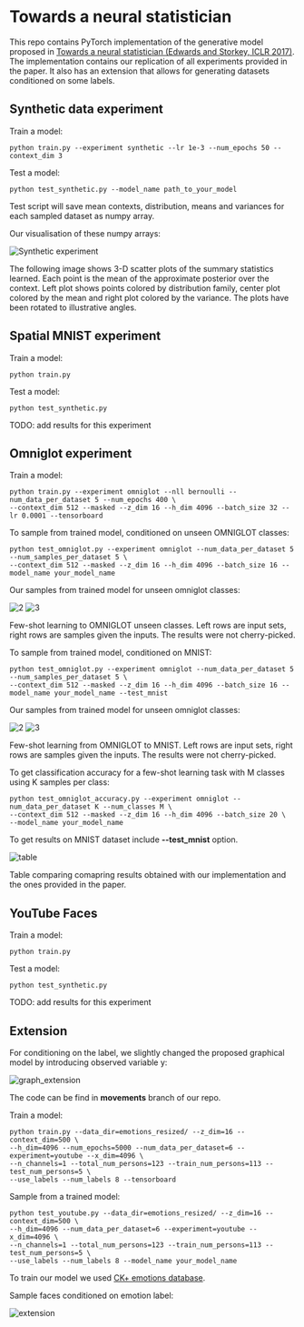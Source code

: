 # Towards a neural statistician

This repo contains PyTorch implementation of the generative model proposed in [Towards a neural statistician (Edwards and Storkey, ICLR 2017)](https://arxiv.org/pdf/1606.02185.pdf). The implementation contains our replication of all experiments provided in the paper. It also has an extension that allows for generating datasets conditioned on some labels. 

## Synthetic data experiment

Train a model:

```
python train.py --experiment synthetic --lr 1e-3 --num_epochs 50 --context_dim 3
```

Test a model:

```
python test_synthetic.py --model_name path_to_your_model 
```

Test script will save mean contexts, distribution, means and variances for each sampled dataset as numpy array. 

Our visualisation of these numpy arrays:

![Synthetic experiment](readme_images/synthetic.jpg)

The following image shows 3-D scatter plots of the summary statistics learned. Each point is the mean of the approximate posterior
over the context. Left plot shows points colored by distribution family, center plot colored by the mean and
right plot colored by the variance. The plots have been rotated to illustrative angles.

## Spatial MNIST experiment

Train a model:

```
python train.py 
```

Test a model:

```
python test_synthetic.py 
```

TODO: add results for this experiment

## Omniglot experiment

Train a model:

```
python train.py --experiment omniglot --nll bernoulli --num_data_per_dataset 5 --num_epochs 400 \
--context_dim 512 --masked --z_dim 16 --h_dim 4096 --batch_size 32 --lr 0.0001 --tensorboard
```

To sample from trained model, conditioned on unseen OMNIGLOT classes:

```
python test_omniglot.py --experiment omniglot --num_data_per_dataset 5 --num_samples_per_dataset 5 \
--context_dim 512 --masked --z_dim 16 --h_dim 4096 --batch_size 16 --model_name your_model_name
```

Our samples from trained model for unseen omniglot classes:

![2](readme_images/omniglot_60.png)
![3](readme_images/omniglot_75.png)

Few-shot learning to OMNIGLOT unseen classes. Left rows are input sets, right rows are samples given the inputs. The results were not cherry-picked. 

To sample from trained model, conditioned on MNIST:

```
python test_omniglot.py --experiment omniglot --num_data_per_dataset 5 --num_samples_per_dataset 5 \
--context_dim 512 --masked --z_dim 16 --h_dim 4096 --batch_size 16 --model_name your_model_name --test_mnist
```

Our samples from trained model for unseen omniglot classes:

![2](readme_images/mnist_60.png)
![3](readme_images/mnist_45.png)

Few-shot learning from OMNIGLOT to MNIST. Left rows are input sets, right rows are samples given the inputs. The results were not cherry-picked. 

To get classification accuracy for a few-shot learning task with M classes using K samples per class:

```
python test_omniglot_accuracy.py --experiment omniglot --num_data_per_dataset K --num_classes M \
--context_dim 512 --masked --z_dim 16 --h_dim 4096 --batch_size 20 \
--model_name your_model_name
```

To get results on MNIST dataset include **--test_mnist** option.

![table](readme_images/table.png)

Table comparing comapring results obtained with our implementation and the ones provided in the paper. 

## YouTube Faces

Train a model:

```
python train.py 
```

Test a model:

```
python test_synthetic.py 
```

TODO: add results for this experiment

## Extension

For conditioning on the label, we slightly changed the proposed graphical model
by introducing observed variable y:

![graph_extension](readme_images/extension.png)

The code can be find in **movements** branch of our repo. 

Train a model:

```
python train.py --data_dir=emotions_resized/ --z_dim=16 --context_dim=500 \
--h_dim=4096 --num_epochs=5000 --num_data_per_dataset=6 --experiment=youtube --x_dim=4096 \
--n_channels=1 --total_num_persons=123 --train_num_persons=113 --test_num_persons=5 \
--use_labels --num_labels 8 --tensorboard
```

Sample from a trained model:

```
python test_youtube.py --data_dir=emotions_resized/ --z_dim=16 --context_dim=500 \
--h_dim=4096 --num_data_per_dataset=6 --experiment=youtube --x_dim=4096 \
--n_channels=1 --total_num_persons=123 --train_num_persons=113 --test_num_persons=5 \
--use_labels --num_labels 8 --model_name your_model_name
```

To train our model we used [CK+ emotions database](http://www.consortium.ri.cmu.edu/ckagree/). 

Sample faces conditioned on emotion label:

![extension](readme_images/extension_res.png)


